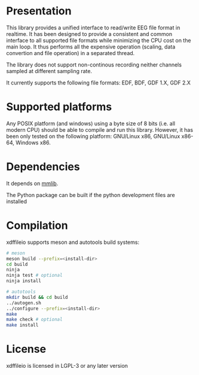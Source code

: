 
Presentation
============

This library provides a unified interface to read/write EEG file format
in realtime. It has been designed to provide a consistent and common
interface to all supported file formats while minimizing the CPU cost on the
main loop. It thus performs all the expensive operation (scaling, data
convertion and file operation) in a separated thread. 

The library does not support non-continous recording neither channels
sampled at different sampling rate.

It currently supports the following file formats: EDF, BDF, GDF 1.X, GDF 2.X


Supported platforms
===================

Any POSIX platform (and windows) using a byte size of 8 bits (i.e. all
modern CPU) should be able to compile and run this library. However, it has
been only tested on the following platform: GNU/Linux x86, GNU/Linux x86-64,
Windows x86.


Dependencies
============

It depends on [mmlib](https://github.com/mmlabs-mindmaze/mmlib).

The Python package can be built if the python development files are installed


Compilation
===========
xdffileio supports meson and autotools build systems:

``` bash
# meson
meson build --prefix=<install-dir>
cd build
ninja
ninja test # optional
ninja install
```

``` bash
# autotools
mkdir build && cd build
../autogen.sh
../configure --prefix=<install-dir>
make
make check # optional
make install
```


License
=======

xdffileio is licensed in LGPL-3 or any later version

